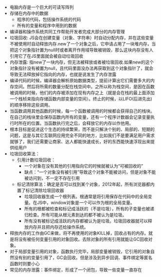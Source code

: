 * 电脑内存是一个巨大的可读写阵列
* 存储在内存中的数据
    * 程序的代码，包括操作系统的代码
    * 所有的变量和程序中用到的数据
* 编译器和操作系统共同工作帮助开发者完成大部分的内存管理
* 垃圾回收: JS会在创建变量（对象、字符串）时自动分配内存，并在这些变量不被使用时自动释放内存.new了一个对象之后，它申请占用了一块堆内存，当把这个对象指针置为null时或者离开作用域导致被销毁，那么这块内存没有人引用它了在JS里面就会被自动垃圾回收
* 内存泄露: 指new了一块内存，但无法被释放或者被垃圾回收.如果new的这个对象指针没有被置为null，且代码里面没办法再获取到这个对象指针了，就会导致无法释放掉它指向的内存，也就是说发生了内存泄露
* 编译代码的时候，编译器会解析原始数据类型，提前计算出它们需要多大的内存空间。然后将所需的数量分配在栈空间中。之所以称为栈空间，是因在函数被调用的时候，他们的内存被添加在现有内存之上（就是会在栈的最上面添加一个栈桢来指向存储函数内部变量的空间）。终止的时候，以LIFO(后进先出)的顺序移除这些调用。
* 当函数调用其他函数的时候，每一个函数被调用的时候都会获得自己的栈块。在自己的栈块里会保存函数内所有的变量，还有一个程序计数器会记录变量执行时所在的位置。当函数执行完之后，会释放它的内存以作他用。
* 根本目标是促进这个生态的持续繁荣，而不是只解决个别的、局部的、短期的问题，这是与其它互联网应用完全不同的地方，比如我们不是要满足用户需求就够了，我们还需要让商家、达人都能快速成长，好的东西能快速浮现出来提供给用户
* 垃圾回收算法：
    * 引用计数垃圾回收：
        * 一个对象在没有其他的引用指向它的时候就被认为“可被回收的”
        * 缺点：“一个对象没有被引用”导致这个对象不能被访问，但是对象不能被访问到，不一定不存在引用
    * 标记清除算法：确定是否可以找到某个对象，2012年起，所有浏览器都内置了标记清除垃圾回收器
        * 垃圾回收器生成一个根列表。根通常是将引用保存在代码中的全局变量。在JS中，window对象是一个可以作为根的全局变量。
        * 所有的根都被检查和标记成活跃的（不是垃圾），所有的子变量也被递归检查。所有可能从根元素到达的都不被认为是垃圾。
        * 所有没有被标记成活跃的内存都被认为是垃圾。垃圾回收器就可以释放内存并且把内存还给操作系统。
* 释放内存的工作由GC来做，将不再使用的对象KILL掉，回收占有的内存。就是将没有被任何变量引用的对象回收。去除对象的所有引用就能让GC回收对象。
* 对于局部变量引用的对象，函数执行完毕，局部变量被销毁，它引用的对象自然没有别的变量引用了，GC会回收。但是涉及到异步回调、事件绑定等匿名函数时则要小心
* 常见的内存泄露：事件绑定，形成了一个闭包，导致一些变量一直存在


























